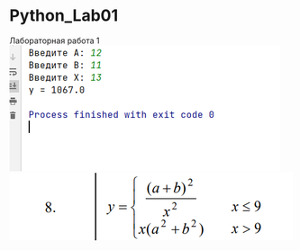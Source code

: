 # Python_Lab01
Лабораторная работа 1
![srcreenshot](Screenshot.png)
![srcreenshot](Screenshot2.png)

